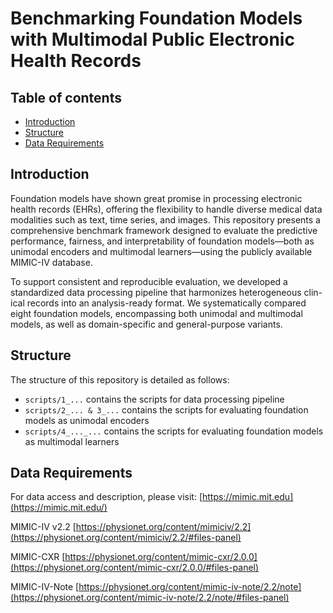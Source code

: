 Benchmarking Foundation Models with Multimodal Public Electronic Health Records
=========================
## Table of contents
* [Introduction](#introduction)
* [Structure](#structure)
* [Data Requirements](#data-requirements)

## Introduction
Foundation models have shown great promise in processing electronic health records (EHRs), offering the flexibility to handle diverse medical data modalities such as text, time series, and images. This repository presents a comprehensive benchmark framework designed to evaluate the predictive performance, fairness, and interpretability of foundation models—both as unimodal encoders and multimodal learners—using the publicly available MIMIC-IV database.

To support consistent and reproducible evaluation, we developed a standardized data processing pipeline that harmonizes heterogeneous clin-
ical records into an analysis-ready format. We systematically compared eight foundation models, encompassing both unimodal and multimodal models, as well as domain-specific and general-purpose variants.

## Structure
The structure of this repository is detailed as follows:

- `scripts/1_...` contains the scripts for data processing pipeline
- `scripts/2_... & 3_...` contains the scripts for evaluating foundation models as unimodal encoders
- `scripts/4_..._...` contains the scripts for evaluating foundation models as multimodal learners

## Data Requirements

For data access and description, please visit: [https://mimic.mit.edu](https://mimic.mit.edu/)

MIMIC-IV v2.2 [https://physionet.org/content/mimiciv/2.2](https://physionet.org/content/mimiciv/2.2/#files-panel)

MIMIC-CXR [https://physionet.org/content/mimic-cxr/2.0.0](https://physionet.org/content/mimic-cxr/2.0.0/#files-panel)

MIMIC-IV-Note [https://physionet.org/content/mimic-iv-note/2.2/note](https://physionet.org/content/mimic-iv-note/2.2/note/#files-panel)